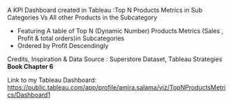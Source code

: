 A KPI Dashboard created in Tableau :Top N Products Metrics in Sub Categories Vs All other Products in the Subcategory 

* Featuring A table of Top N (Dynamic Number) Products Metrics (Sales , Profit & total orders)in Subcategories 
* Ordered by Profit Descendingly 


Credits, Inspiration & Data Source : Superstore Dataset,  Tableau Strategies **Book Chapter 6**


Link to my Tableau Dashboard: https://public.tableau.com/app/profile/amira.salama/viz/TopNProductsMetrics/Dashboard1
